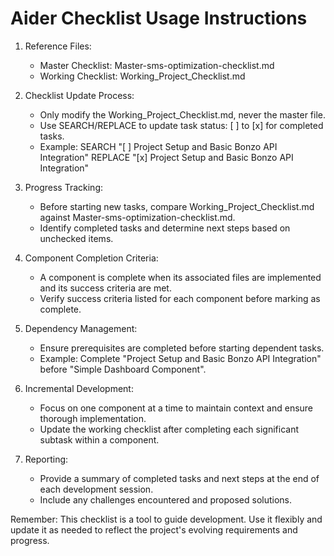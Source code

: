 # Aider Checklist Usage Instructions

1. Reference Files:
   - Master Checklist: Master-sms-optimization-checklist.md
   - Working Checklist: Working_Project_Checklist.md

2. Checklist Update Process:
   - Only modify the Working_Project_Checklist.md, never the master file.
   - Use SEARCH/REPLACE to update task status: [ ] to [x] for completed tasks.
   - Example: SEARCH "[ ] Project Setup and Basic Bonzo API Integration" REPLACE "[x] Project Setup and Basic Bonzo API Integration"

3. Progress Tracking:
   - Before starting new tasks, compare Working_Project_Checklist.md against Master-sms-optimization-checklist.md.
   - Identify completed tasks and determine next steps based on unchecked items.

4. Component Completion Criteria:
   - A component is complete when its associated files are implemented and its success criteria are met.
   - Verify success criteria listed for each component before marking as complete.

5. Dependency Management:
   - Ensure prerequisites are completed before starting dependent tasks.
   - Example: Complete "Project Setup and Basic Bonzo API Integration" before "Simple Dashboard Component".

6. Incremental Development:
   - Focus on one component at a time to maintain context and ensure thorough implementation.
   - Update the working checklist after completing each significant subtask within a component.

7. Reporting:
   - Provide a summary of completed tasks and next steps at the end of each development session.
   - Include any challenges encountered and proposed solutions.

Remember: This checklist is a tool to guide development. Use it flexibly and update it as needed to reflect the project's evolving requirements and progress.
